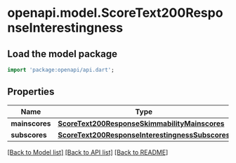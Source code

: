 # openapi.model.ScoreText200ResponseInterestingness

## Load the model package
```dart
import 'package:openapi/api.dart';
```

## Properties
Name | Type | Description | Notes
------------ | ------------- | ------------- | -------------
**mainscores** | [**ScoreText200ResponseSkimmabilityMainscores**](ScoreText200ResponseSkimmabilityMainscores.md) |  | [optional] 
**subscores** | [**ScoreText200ResponseInterestingnessSubscores**](ScoreText200ResponseInterestingnessSubscores.md) |  | [optional] 

[[Back to Model list]](../README.md#documentation-for-models) [[Back to API list]](../README.md#documentation-for-api-endpoints) [[Back to README]](../README.md)


